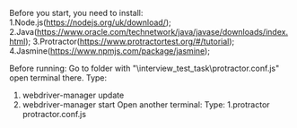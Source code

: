
Before you start, you need to install:
1.Node.js(https://nodejs.org/uk/download/);
2.Java(https://www.oracle.com/technetwork/java/javase/downloads/index.html);
3.Protractor(https://www.protractortest.org/#/tutorial);
4.Jasmine(https://www.npmjs.com/package/jasmine);


Before running:
Go to folder with "\interview_test_task\protractor.conf.js" open terminal there.
Type:
1. webdriver-manager update
2. webdriver-manager start
Open another terminal:
Type:
1.protractor protractor.conf.js
